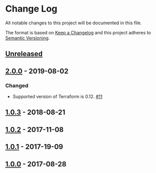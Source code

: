 # Change Log

All notable changes to this project will be documented in this file.

The format is based on [Keep a Changelog](http://keepachangelog.com/) and this
project adheres to [Semantic Versioning](http://semver.org/).

## [Unreleased]

## [2.0.0] - 2019-08-02

### Changed

- Supported version of Terraform is 0.12. [#11]

## [1.0.3] - 2018-08-21


## [1.0.2] - 2017-11-08


## [1.0.1] - 2017-19-09


## [1.0.0] - 2017-08-28


[Unreleased]: https://github.com/GoogleCloudPlatform/terraform-google-lb/compare/v2.0.0...HEAD
[2.0.0]: https://github.com/GoogleCloudPlatform/terraform-google-lb/compare/v1.0.3...v2.0.0
[1.0.3]: https://github.com/GoogleCloudPlatform/terraform-google-lb/compare/v1.0.2...v1.0.3
[1.0.2]: https://github.com/GoogleCloudPlatform/terraform-google-lb/compare/v1.0.1...v1.0.2
[1.0.1]: https://github.com/GoogleCloudPlatform/terraform-google-lb/compare/v1.0.0...v1.0.1
[1.0.0]: https://github.com/GoogleCloudPlatform/terraform-google-lb/releases/tag/1.0.0
[#11]: https://github.com/terraform-google-modules/terraform-google-vm/pull/11
